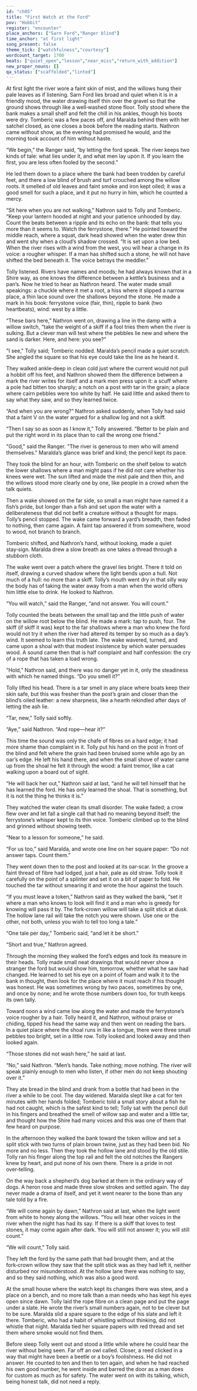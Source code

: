 ```yaml
---
id: "ch05"
title: "First Watch at the Ford"
pov: "Hobbit"
register: "encounter"
place_anchors: ["Sarn Ford","Ranger blind"]
time_anchor: "at first light"
song_present: false
theme_tick: ["watchfulness","courtesy"]
wordcount_target: 1700
beats: ["quiet_open","lesson","near_miss","return_with_addition"]
new_proper_nouns: []
qa_status: ["scaffolded","linted"]
---
```


At first light the river wore a faint skin of mist, and the willows hung their pale leaves as if listening. Sarn Ford lies broad and quiet when it is in a friendly mood, the water drawing itself thin over the gravel so that the ground shows through like a well‑washed stone floor. Tolly stood where the bank makes a small shelf and felt the chill in his ankles, though his boots were dry. Tomberic was a few paces off, and Maralda behind them with her satchel closed, as one closes a book before the reading starts. Nathron came without show, as the evening had promised he would, and the morning took account of him without haste.

“We begin,” the Ranger said, “by letting the ford speak. The river keeps two kinds of tale: what lies under it, and what men lay upon it. If you learn the first, you are less often fooled by the second.”

He led them down to a place where the bank had been trodden by careful feet, and there a low blind of brush and turf crouched among the willow roots. It smelled of old leaves and faint smoke and iron kept oiled; it was a good smell for such a place, and it put no hurry in him, which he counted a mercy.

“Sit here when you are not walking,” Nathron said to Tolly and Tomberic. “Keep your lantern hooded at night and your patience unhooded by day. Count the beats between a ripple and its echo on the bank: that tells you more than it seems to. Watch the ferrystone, there.” He pointed toward the middle reach, where a squat, dark head showed when the water drew thin and went shy when a cloud’s shadow crossed. “It is set upon a low bed. When the river rises with a wind from the west, you will hear a change in its voice: a rougher whisper. If a man has shifted such a stone, he will not have shifted the bed beneath it. The voice betrays the meddler.”

Tolly listened. Rivers have names and moods; he had always known that in a Shire way, as one knows the difference between a kettle’s business and a pan’s. Now he tried to hear as Nathron heard. The water made small speakings: a chuckle where it met a root, a hiss where it slipped a narrow place, a thin lace sound over the shallows beyond the stone. He made a mark in his book: ferrystone voice (fair, thin), ripple to bank (two heartbeats), wind: west by a little.

“These bars here,” Nathron went on, drawing a line in the damp with a willow switch, “take the weight of a skiff if a fool tries them when the river is sulking. But a clever man will test where the pebbles lie new and where the sand is darker. Here, and here: you see?”

"I see," Tolly said; Tomberic nodded. Maralda’s pencil made a quiet scratch. She angled the square so that his eye could take the line as he heard it.

They walked ankle‑deep in clean cold just where the current would not pull a hobbit off his feet, and Nathron showed them the difference between a mark the river writes for itself and a mark men press upon it: a scuff where a pole had bitten too sharply; a notch on a post with tar in the grain; a place where cairn pebbles were too white by half. He said little and asked them to say what they saw, and so they learned twice.

“And when you are wrong?” Nathron asked suddenly, when Tolly had said that a faint V on the water argued for a shallow log and not a skiff.

“Then I say so as soon as I know it,” Tolly answered. “Better to be plain and put the right word in its place than to call the wrong one friend.”

"Good," said the Ranger. "The river is generous to men who will amend themselves." Maralda’s glance was brief and kind; the pencil kept its pace.

They took the blind for an hour, with Tomberic on the shelf below to watch the lower shallows where a man might pass if he did not care whether his knees were wet. The sun lifted and made the mist pale and then thin, and the willows stood more clearly one by one, like people in a crowd when the talk quiets.

Then a wake showed on the far side, so small a man might have named it a fish’s pride, but longer than a fish and set upon the water with a deliberateness that did not befit a creature without a thought for maps. Tolly’s pencil stopped. The wake came forward a yard’s breadth, then faded to nothing, then came again. A faint tap answered it from somewhere, wood to wood, not branch to branch.

Tomberic shifted, and Nathron’s hand, without looking, made a quiet stay‑sign. Maralda drew a slow breath as one takes a thread through a stubborn cloth.

The wake went over a patch where the gravel lies bright. There it told on itself, drawing a curved shadow where the light bends upon a hull. Not much of a hull: no more than a skiff. Tolly’s mouth went dry in that silly way the body has of taking the water away from a man when the world offers him little else to drink. He looked to Nathron.

“You will watch,” said the Ranger, “and not answer. You will count.”

Tolly counted the beats between the small tap and the little push of water on the willow root below the blind. He made a mark: tap to push, four. The skiff (if skiff it was) kept to the far shallows where a man who knew the ford would not try it when the river had altered its temper by so much as a day’s wind. It seemed to learn this truth late. The wake wavered, turned, and came upon a shoal with that modest insistence by which water persuades wood. A sound came then that is half complaint and half confession: the cry of a rope that has taken a load wrong.

“Hold,” Nathron said, and there was no danger yet in it, only the steadiness with which he named things. “Do you smell it?”

Tolly lifted his head. There is a tar smell in any place where boats keep their skin safe, but this was fresher than the post’s grain and closer than the blind’s oiled leather: a new sharpness, like a hearth rekindled after days of letting the ash lie.

“Tar, new,” Tolly said softly.

“Aye,” said Nathron. “And rope—hear it?”

This time the sound was only the chafe of fibres on a hard edge; it had more shame than complaint in it. Tolly put his hand on the post in front of the blind and felt where the grain had been bruised some while ago by an oar’s edge. He left his hand there, and when the small shove of water came up from the shoal he felt it through the wood: a faint tremor, like a cat walking upon a board out of sight.

“He will back her out,” Nathron said at last, “and he will tell himself that he has learned the ford. He has only learned the shoal. That is something, but it is not the thing he thinks it is.”

They watched the water clean its small disorder. The wake faded; a crow flew over and let fall a single call that had no meaning beyond itself; the ferrystone’s whisper kept to its thin voice. Tomberic climbed up to the blind and grinned without showing teeth.

“Near to a lesson for someone,” he said.

“For us too,” said Maralda, and wrote one line on her square paper: “Do not answer taps. Count them.”

They went down then to the post and looked at its oar‑scar. In the groove a faint thread of fibre had lodged, just a hair, pale as old straw. Tolly took it carefully on the point of a splinter and set it on a bit of paper to fold. He touched the tar without smearing it and wrote the hour against the touch.

“If you must leave a token,” Nathron said as they walked the bank, “set it where a man who knows to look will find it and a man who is greedy for knowing will pass it by. The fork‑crown willow will take a split stick at dusk. The hollow lane rail will take the notch you were shown. Use one or the other, not both, unless you wish to tell too long a tale.”

“One tale per day,” Tomberic said, “and let it be short.”

“Short and true,” Nathron agreed.

Through the morning they walked the ford’s edges and took its measure in their heads. Tolly made small neat drawings that would never show a stranger the ford but would show him, tomorrow, whether what he saw had changed. He learned to set his eye on a point of foam and walk it to the bank in thought, then look for the place where it must reach if his thought was honest. He was sometimes wrong by two paces, sometimes by one, and once by none; and he wrote those numbers down too, for truth keeps its own tally.

Toward noon a wind came low along the water and made the ferrystone’s voice rougher by a hair. Tolly heard it, and Nathron, without praise or chiding, tipped his head the same way and then went on reading the bars. In a quiet place where the shoal runs in like a tongue, there were three small pebbles too bright, set in a little row. Tolly looked and looked away and then looked again.

“Those stones did not wash here,” he said at last.

“No,” said Nathron. “Men’s hands. Take nothing; move nothing. The river will speak plainly enough to men who listen, if other men do not keep shouting over it.”

They ate bread in the blind and drank from a bottle that had been in the river a while to be cool. The day widened. Maralda slept like a cat for ten minutes with her hands folded; Tomberic told a small story about a fish he had not caught, which is the safest kind to tell; Tolly sat with the pencil dull in his fingers and breathed the smell of willow sap and water and a little tar, and thought how the Shire had many voices and this was one of them that few heard on purpose.

In the afternoon they walked the bank toward the token willow and set a split stick with two turns of plain brown twine, just as they had been bid. No more and no less. Then they took the hollow lane and stood by the old stile. Tolly ran his finger along the top rail and felt the old notches the Rangers knew by heart, and put none of his own there. There is a pride in not over‑telling.

On the way back a shepherd’s dog barked at them in the ordinary way of dogs. A heron rose and made three slow strokes and settled again. The day never made a drama of itself, and yet it went nearer to the bone than any tale told by a fire.

“We will come again by dawn,” Nathron said at last, when the light went from white to honey along the willows. “You will hear other voices in the river when the night has had its say. If there is a skiff that loves to test stones, it may come again after dark. You will still not answer it; you will still count.”

“We will count,” Tolly said.

They left the ford by the same path that had brought them, and at the fork‑crown willow they saw that the split stick was as they had left it, neither disturbed nor misunderstood. At the hollow lane there was nothing to say, and so they said nothing, which was also a good word.

At the small house where the watch kept its changes there was stew, and a place on a bench, and no more talk than a man needs who has kept his eyes open since dawn. Tolly laid the rope fibre on a clean page and put the page under a slate. He wrote the river’s small numbers again, not to be clever but to be sure. Maralda slid a spare square to the edge of his slate and left it there. Tomberic, who had a habit of whistling without thinking, did not whistle that night. Maralda tied her square papers with red thread and set them where smoke would not find them.

Before sleep Tolly went out and stood a little while where he could hear the river without being seen. Far off an owl called. Closer, a reed clicked in a way that might have been a beetle or a boy’s foolishness. He did not answer. He counted to ten and then to ten again, and when he had reached his own good number, he went inside and barred the door as a man does for custom as much as for safety. The water went on with its talking, which, being honest talk, did not need a reply.
